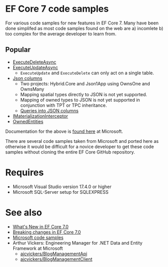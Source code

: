 # EF Core 7 code samples

For various code samples for new features in EF Core 7. Many have been done simplifed as most code samples found on the web are a) incomlete b) too complex for the average developer to learn from.

## Popular
- [ExecuteDeleteAsync](https://learn.microsoft.com/en-us/ef/core/what-is-new/ef-core-7.0/whatsnew#executeupdate-and-executedelete-bulk-updates)
- [ExecuteUpdateAsync](https://learn.microsoft.com/en-us/ef/core/what-is-new/ef-core-7.0/whatsnew#executeupdate-and-executedelete-bulk-updates)
    - `ExecuteUpdate` and `ExecuteDelete` can only act on a single table.
- [Json columns](https://learn.microsoft.com/en-us/ef/core/what-is-new/ef-core-7.0/whatsnew#json-columns)
    - Two projects: Hybrid.Core and Json1App using OwnsOne and OwnsMany
    - Mapping spatial types directly to JSON is not yet supported. 
    - Mapping of owned types to JSON is not yet supported in conjunction with TPT or TPC inheritance.
    - [Queries into JSON columns](https://learn.microsoft.com/en-us/ef/core/what-is-new/ef-core-7.0/whatsnew#queries-into-json-columns)
- [IMaterializationInterceptor](https://github.com/dotnet/efcore/blob/main/src/EFCore/Diagnostics/IMaterializationInterceptor.cs)
- [OwnedEntities](https://learn.microsoft.com/en-us/ef/core/modeling/owned-entities)

Documentation for the above is [found here](https://learn.microsoft.com/en-us/ef/core/what-is-new/ef-core-7.0/whatsnew) at Microsoft.

There are several code samples taken from Microsoft and ported here as otherwise it would be difficult for a novice developer to get these code samples without cloning the entire EF Core GitHub repository.

# Requires

- Microsoft Visual Studio version 17.4.0 or higher
- Microsoft SQL-Server setup for SQLEXPRESS

# See also

- [What's New in EF Core 7.0](https://learn.microsoft.com/en-us/ef/core/what-is-new/ef-core-7.0/whatsnew)
- [Breaking changes in EF Core 7.0](https://learn.microsoft.com/en-us/ef/core/what-is-new/ef-core-7.0/breaking-changes)
- [Microsoft code samples](https://github.com/dotnet/EntityFramework.Docs/tree/main/samples/core/Miscellaneous/NewInEFCore7)
- Arthur Vickers: Engineering Manager for .NET Data and Entity Framework at Microsoft
    - [ajcvickers/BlogManagementApi](https://github.com/ajcvickers/BlogManagementApi)
    - [ajcvickers/BlogManagementClient](https://github.com/ajcvickers/BlogManagementClient)
